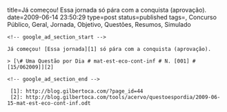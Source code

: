 title=Já começou! Essa jornada só pára com a conquista (aprovação).
date=2009-06-14 23:50:29
type=post
status=published
tags=, Concurso Público, Geral, Jornada, Objetivo, Questões, Resumos, Simulado
~~~~~~
<!-- google_ad_section_start -->

Já começou! [Essa jornada][1] só pára com a conquista (aprovação).

> [\# Uma Questão por Dia # mat-est-eco-cont-inf # N. [001] # [15/062009]][2]

<!-- google_ad_section_end -->

 [1]: http://blog.gilbertoca.com/?page_id=44
 [2]: http://blog.gilbertoca.com/tools/acervo/questoespordia/2009-06-15-mat-est-eco-cont-inf.odt